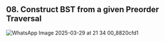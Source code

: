 ## 08. Construct BST from a given Preorder Traversal

![WhatsApp Image 2025-03-29 at 21 34 00_8820cfd1](https://github.com/user-attachments/assets/0da750ea-a590-457f-904c-08e728bdb7b5)
